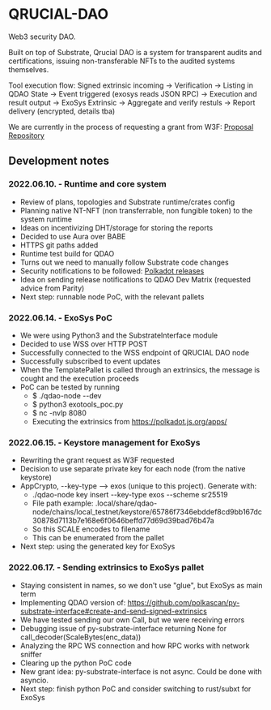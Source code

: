 # QRUCIAL-DAO
Web3 security DAO. 

Built on top of Substrate, Qrucial DAO is a system for transparent audits and certifications, issuing non-transferable NFTs to the audited systems themselves.

Tool execution flow: Signed extrinsic incoming -> Verification -> Listing in QDAO State -> Event triggered (exosys reads JSON RPC) -> Execution and result output -> ExoSys Extrinsic -> Aggregate and verify restuls -> Report delivery (encrypted, details tba)

We are currently in the process of requesting a grant from W3F: [Proposal Repository](https://github.com/smilingSix/Grants-Program)

## Development notes

### 2022.06.10. - Runtime and core system
- Review of plans, topologies and Substrate runtime/crates config
- Planning native NT-NFT (non transferrable, non fungible token) to the system runtime
- Ideas on incentivizing DHT/storage for storing the reports
- Decided to use Aura over BABE
- HTTPS git paths added
- Runtime test build for QDAO
- Turns out we need to manually follow Substrate code changes
- Security notifications to be followed: [Polkadot releases](https://github.com/paritytech/polkadot/releases)
- Idea on sending release notifications to QDAO Dev Matrix (requested advice from Parity)
- Next step: runnable node PoC, with the relevant pallets

### 2022.06.14. - ExoSys PoC
- We were using Python3 and the SubstrateInterface module
- Decided to use WSS over HTTP POST
- Successfully connected to the WSS endpoint of QRUCIAL DAO node
- Successfully subscribed to event updates
- When the TemplatePallet is called through an extrinsics, the message is cought and the execution proceeds
- PoC can be tested by running
  - $ ./qdao-node --dev
  - $ python3 exotools_poc.py
  - $ nc -nvlp 8080
  - Executing the extrinsics from https://polkadot.js.org/apps/

### 2022.06.15. - Keystore management for ExoSys
- Rewriting the grant request as W3F requested
- Decision to use separate private key for each node (from the native keystore)
- AppCrypto, --key-type --> exos (unique to this project). Generate with:
    - ./qdao-node key insert --key-type exos --scheme sr25519
    - File path example: .local/share/qdao-node/chains/local_testnet/keystore/65786f7346ebddef8cd9bb167dc30878d7113b7e168e6f0646beffd77d69d39bad76b47a
    - So this SCALE encodes to filename
    - This can be enumerated from the pallet
- Next step: using the generated key for ExoSys

### 2022.06.17. - Sending extrinsics to ExoSys pallet
- Staying consistent in names, so we don't use "glue", but ExoSys as main term
- Implementing QDAO version of: https://github.com/polkascan/py-substrate-interface#create-and-send-signed-extrinsics
- We have tested sending our own Call, but we were receiving errors
- Debugging issue of py-substrate-interface returning None for call_decoder(ScaleBytes(enc_data))
- Analyzing the RPC WS connection and how RPC works with network sniffer
- Clearing up the python PoC code
- New grant idea: py-substrate-interface is not async. Could be done with asyncio.
- Next step: finish python PoC and consider switching to rust/subxt for ExoSys
